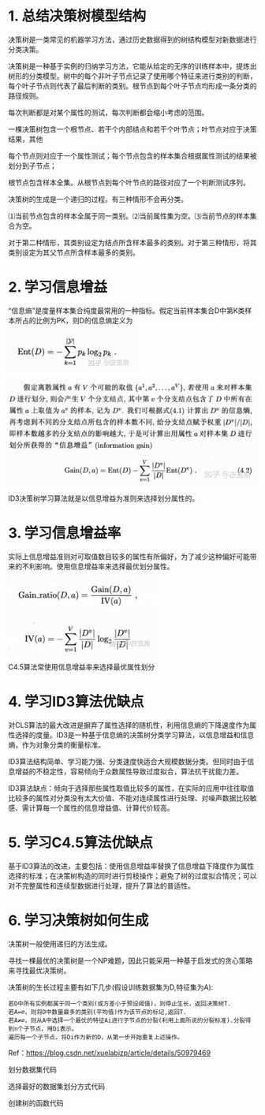 # 1. 总结决策树模型结构

决策树是一类常见的机器学习方法，通过历史数据得到的树结构模型对新数据进行分类决策。

决策树是一种基于实例的归纳学习方法，它能从给定的无序的训练样本中，提炼出树形的分类模型。树中的每个非叶子节点记录了使用哪个特征来进行类别的判断，每个叶子节点则代表了最后判断的类别。根节点到每个叶子节点均形成一条分类的路径规则。

每次判断都是对某个属性的测试，每次判断都会缩小考虑的范围。

一棵决策树包含一个根节点、若干个内部结点和若干个叶节点；叶节点对应于决策结果，其他

每个节点则对应于一个属性测试；每个节点包含的样本集合根据属性测试的结果被划分到子节点；

根节点包含样本全集。从根节点到每个叶节点的路径对应了一个判断测试序列。

决策树的生成是一个递归的过程。有三种情形不会再分类。

⑴当前节点包含的样本全属于同一类别。⑵当前属性集为空。⑶当前节点的样本集合为空。

对于第二种情形，其类别设定为结点所含样本最多的类别。对于第三种情形，将其类别设定为其父节点所含样本最多的类别。

# 2. 学习信息增益

“信息熵”是度量样本集合纯度最常用的一种指标。假定当前样本集合D中第K类样本所占的比例为PK，则D的信息熵定义为

 ![equation1](https://github.com/npk123/datawhale-LHY-ongoing/blob/master/pics/xinxishang.jpg)
  
 ![equation1](https://github.com/npk123/datawhale-LHY-ongoing/blob/master/pics/xinxizengyi.jpg)

ID3决策树学习算法就是以信息增益为准则来选择划分属性的。

# 3. 学习信息增益率

实际上信息增益准则对可取值数目较多的属性有所偏好，为了减少这种偏好可能带来的不利影响。使用信息增益率来选择最优划分属性。

 ![equation1](https://github.com/npk123/datawhale-LHY-ongoing/blob/master/pics/xinxizengyilv.jpg)

C4.5算法常使用信息增益率来选择最优属性划分

# 4. 学习ID3算法优缺点

对CLS算法的最大改进是摒弃了属性选择的随机性，利用信息熵的下降速度作为属性选择的度量。ID3是一种基于信息熵的决策树分类学习算法，以信息增益和信息熵，作为对象分类的衡量标准。

ID3算法结构简单、学习能力强、分类速度快适合大规模数据分类。但同时由于信息增益的不稳定性，容易倾向于众数属性导致过度拟合，算法抗干扰能力差。

ID3算法缺点：倾向于选择那些属性取值比较多的属性，在实际的应用中往往取值比较多的属性对分类没有太大价值、不能对连续属性进行处理、对噪声数据比较敏感、需计算每一个属性的信息增益值、计算代价较高。

# 5. 学习C4.5算法优缺点

基于ID3算法的改进，主要包括：使用信息增益率替换了信息增益下降度作为属性选择的标准；在决策树构造的同时进行剪枝操作；避免了树的过度拟合情况；可以对不完整属性和连续型数据进行处理，提升了算法的普适性。

# 6. 学习决策树如何生成

决策树一般使用递归的方法生成。

寻找一棵最优的决策树是一个NP难题，因此只能采用一种基于启发式的贪心策略来寻找最优决策树。

决策树的生长过程主要有如下几步(假设训练数据集为D,特征集为A):

    若D中所有实例都属于同一个类别(或方差小于预设阈值)，则停止生长，返回决策树T.
    若A=∅，则将D中数量最多的类别(平均值)作为该节点的标记,返回T.
    若A≠∅，则从A中选择一个最优的特征Ai进行子节点的分裂(利用上面所说的分裂标准).分裂得到n个子节点，用Di表示。
    遍历每一个子节点，将Di作为新的D，从第一步开始重复上述操作。

Ref：https://blog.csdn.net/xuelabizp/article/details/50979469 

划分数据集代码

选择最好的数据集划分方式代码

创建树的函数代码

